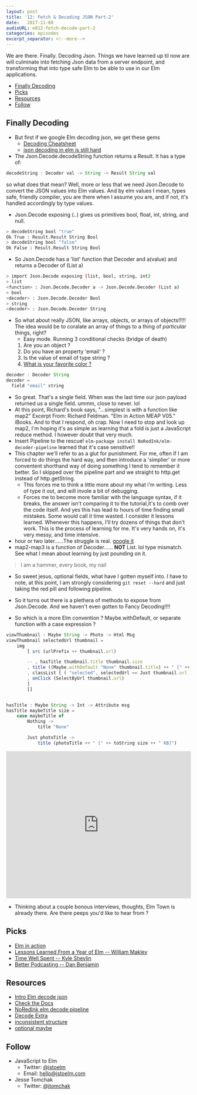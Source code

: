 ```yaml
---
layout: post
title: '12: Fetch & Decoding JSON Part-2'
date:   2017-11-08
audioURL: e012-fetch-decode-part-2
categories: episodes
excerpt_separator: <!--more-->
---
```

We are there. Finally. Decoding Json. Things we have learned up til now are will culminate into fetching Json data from a server endpoint, and transforming that into type safe Elm to be able to use in our Elm applications.  
<!--more-->
<!-- TOC -->

- [Finally Decoding](#finally-decoding)
- [Picks](#picks)
- [Resources](#resources)
- [Follow](#follow)

<!-- /TOC -->

## Finally Decoding
* But first if we google Elm decoding json, we get these gems
  * [Decoding Cheatsheet](https://gist.github.com/yang-wei/0a1cea1194a244aa9be6)
  * [json decoding in elm is still hard](https://medium.com/@eeue56/json-decoding-in-elm-is-still-difficult-cad2d1fb39ae)
* The Json.Decode.decodeString function returns a Result. It has a type of:
```js 
decodeString : Decoder val -> String -> Result String val
``` 
  so what does that mean? Well, more or less that we need Json.Decode to convert the JSON values into Elm values. And by elm values I mean, types safe, friendly compiler, you are there when I assume you are, and if not, it's handled accordingly by type values.
* Json.Decode exposing (..) gives us primitives bool, float, int, string, and null. 

```bash
> decodeString bool "true"
Ok True : Result.Result String Bool
> decodeString bool "false"
Ok False : Result.Result String Bool
```
* So Json.Decode has a 'list' function that Decoder and a(value) and returns a Decoder of (List a)

```bash
> import Json.Decode exposing (list, bool, string, int)
> list
<function> : Json.Decode.Decoder a -> Json.Decode.Decoder (List a)
> bool
<decoder> : Json.Decode.Decoder Bool
> string
<decoder> : Json.Decode.Decoder String
```

* So what about really JSON, like arrays, objects, or arrays of objects!!!!! The idea would be to coralate an array of things to a thing of _particular_ things, right? 
  *  Easy mode. Running 3 conditional checks (bridge of death)
    1. Are you an object ?
    2. Do you have an property 'email' ?
    3. Is the value of email of type string ?
    4. [What is your favorite color ?](https://www.youtube.com/watch?v=pWS8Mg-JWSg)
```js
decoder : Decoder String
decoder = 
  field "email" string 
```
* So great. That's a single field. When was the last time our json payload returned us a single field. ummm, close to never. lol
* At this point, Richard's book says, "...simplest is with a function like map2"
Excerpt From: Richard Feldman. "Elm in Action MEAP V05." iBooks. And to that I respond, oh crap. Now I need to stop and look up map2, I'm hoping it's as simple as learning that a fold is just a JavaScript reduce method. I however doubt that very much. 
* Insert Pipeline to the rescue! ```elm-package install NoRedInk/elm-decoder-pipeline``` learned that it's case sensitive!!
* This chapter we'll refer to as a glut for punishment. For me, often if I am forced to do things the hard way, and then introduce a 'simplier' or more conventent shorthand way of doing something I tend to remember it better. So I skipped over the pipeline part and we straight to http.get instead of http.getString. 
  * This forces me to think a little more about my what i'm writing. Less of type it out, and will invole a bit of debugging. 
  * Forces me to become more familiar with the language syntax, if it breaks, the answer isn't comparing it to the tutorial,it's to comb over the code itself. And yes this has lead to hours of time finding small mistakes. Some would call it time wasted. I consider it lessons learned. Whenever this happens, I'll try dozens of things that don't work. This is the process of learning for me. It's very hands on, it's very messy, and time intensive. 
* hour or two later......The struggle is real. [google it](http://package.elm-lang.org/packages/elm-lang/core/5.1.1/Json-Decode#map2)
* map2-map3 is a function of Decoder...... **NOT** List. lol type mismatch. See what I mean about learning by just pounding on it.
> I am a hammer, every book, my nail
* So sweet jesus, optional fields, what have I gotten myself into. I have to note, at this point, I am strongly considering ```git reset --hard``` and just taking the red pill and following pipeline. 
* So it turns out there is a plethera of methods to expose from Json.Decode. And we haven't even gotten to Fancy Decoding!!!!

* So which is a more Elm convention ? Maybe.withDefault, or separate function with a case expression ? 
```js
viewThumbnail : Maybe String -> Photo -> Html Msg
viewThumbnail selectedUrl thumbnail =
    img
        [ src (urlPrefix ++ thumbnail.url)

        -- , hasTitle thumbnail.title thumbnail.size
        , title ((Maybe.withDefault "None" thumbnail.title) ++ " [" ++ toString thumbnail.size ++ " KB]")
        , classList [ ( "selected", selectedUrl == Just thumbnail.url ) ]
        , onClick (SelectByUrl thumbnail.url)
        ]
        []


hasTitle : Maybe String -> Int -> Attribute msg
hasTitle maybeTitle size =
    case maybeTitle of
        Nothing ->
            title "None"

        Just photoTitle ->
            title (photoTitle ++ " [" ++ toString size ++ " KB]")
```
<iframe src="https://ellie-app.com/embed/fRJh3Wh5Qa1/2" style="width:100%; height:400px; border:0; overflow:hidden;" sandbox="allow-modals allow-forms allow-popups allow-scripts allow-same-origin"></iframe>


* Thinking about a couple bonous interviews, thoughts, Elm Town is already there. Are there peeps you'd like to hear from ? 

## Picks
* [Elm in action](https://www.manning.com/books/elm-in-action)
* [Lessons Learned From a Year of Elm -- William Makley](https://gist.github.com/wmakley/710183095662dae473092a0e5f294f24)
* [Time Well Spent -- Kyle Shevlin](https://kyleshevlin.com/time-well-spent/)
* [Better Podcasting -- Dan Benjamin](http://podcastmethod.co/)

## Resources
* [Intro Elm decode json](https://guide.elm-lang.org/interop/json.html)
* [Check the Docs](http://package.elm-lang.org/packages/elm-lang/core/5.1.1/Json-Decode)
* [NoRedInk elm decode pipeline](https://github.com/NoRedInk/elm-decode-pipeline)
* [Decode Extra](https://robots.thoughtbot.com/decoding-json-structures-with-elm)
* [inconsistent structure](http://package.elm-lang.org/packages/elm-lang/core/5.1.1/Json-Decode#inconsistent-structure)
* [optional maybe](http://rundis.github.io/blog/2016/elm_maybe.html)

## Follow
* JavaScript to Elm
  * Twitter: [@jstoelm](https://twitter.com/jstoelm)
  * Email: [hello@jstoelm.com](mailto:hello@jstoelm.com)
* Jesse Tomchak
  * Twitter: [@jtomchak](https://twitter.com/jtomchak)
